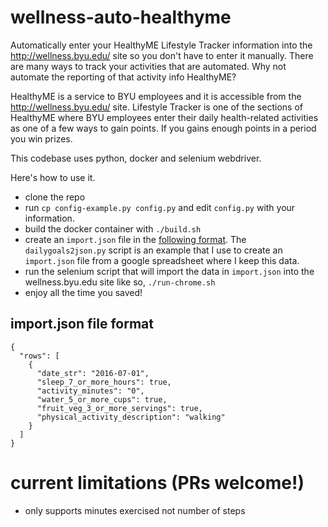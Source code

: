 # wellness-auto-healthyme
Automatically enter your HealthyME Lifestyle Tracker information into the http://wellness.byu.edu/ site so you don't have to enter it manually.  There are many ways to track your activities that are automated.  Why not automate the reporting of that activity info HealthyME?

HealthyME is a service to BYU employees and it is accessible from the http://wellness.byu.edu/ site.  Lifestyle Tracker is one of the sections of HealthyME where BYU employees enter their daily health-related activities as one of a few ways to gain points.  If you gains enough points in a period you win prizes.

This codebase uses python, docker and selenium webdriver.

Here's how to use it.
- clone the repo
- run `cp config-example.py config.py` and edit `config.py` with your information.
- build the docker container with `./build.sh`
- create an `import.json` file in the [following format](#importjson-file-format).  The `dailygoals2json.py` script is an example that I use to create an `import.json` file from a google spreadsheet where I keep this data.
- run the selenium script that will import the data in `import.json` into the wellness.byu.edu site like so, `./run-chrome.sh`
- enjoy all the time you saved!

## import.json file format
```
{
  "rows": [
    {
      "date_str": "2016-07-01", 
      "sleep_7_or_more_hours": true, 
      "activity_minutes": "0", 
      "water_5_or_more_cups": true, 
      "fruit_veg_3_or_more_servings": true, 
      "physical_activity_description": "walking"
    }
  ]
}
```

# current limitations (PRs welcome!)
- only supports minutes exercised not number of steps
